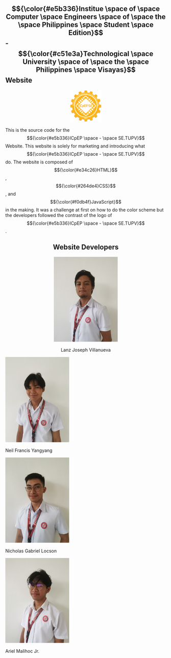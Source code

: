 ## $${\color{#e5b336}Institue \space of \space Computer \space Engineers \space of \space the \space Philippines \space Student \space Edition}$$ -  $${\color{#c51e3a}Technological \space University \space of \space the \space Philippines \space Visayas}$$  Website
<p align="center">
  <img src="assets/img/favicon.png" width="100">
</p>

This is the source code for the $${\color{#e5b336}ICpEP \space - \space SE.TUPV}$$ Website. This website is solely for marketing and introducing what $${\color{#e5b336}ICpEP \space - \space SE.TUPV}$$ do. The website is composed of $${\color{#e34c26}HTML}$$, $${\color{#264de4}CSS}$$, and $${\color{#f0db4f}JavaScript}$$ in the making. It was a challenge at first on how to do the color scheme but the developers followed the contrast of the logo of $${\color{#e5b336}ICpEP \space - \space SE.TUPV}$$.  

<h2 align="center">Website Developers</h2>

<div align="center">
  <p>
    <img src="assets/img/team/team-1.jpg" width="200" alt="">
    <p>Lanz Joseph Villanueva</p>
  </p>
  <div align="left">
    <img src="assets/img/team/team-2.jpg" width="200" alt="">
    <p>Neil Francis Yangyang</p>
  </div>
  <div align="left">
    <img src="assets/img/team/team-3.jpg" width="200" alt="">
    <p>Nicholas Gabriel Locson</p>
  </div>
  <div align="left">
    <img src="assets/img/team/team-4.jpg" width="200" alt="">
    <p>Ariel Malihoc Jr.</p>
  </div>
</div>


